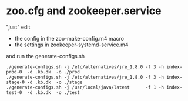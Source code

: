 
# zoo.cfg and zookeeper.service

"just" edit 

* the config in the zoo-make-config.m4 macro 
* the settings in zookeeper-systemd-service.m4

and run the generate-configs.sh

```
./generate-configs.sh -j /etc/alternatives/jre_1.8.0 -f 3 -h index-prod-0  -d .kb.dk  -o ./prod
./generate-configs.sh -j /etc/alternatives/jre_1.8.0 -f 3 -h index-stage-0 -d .kb.dk  -o ./stage
./generate-configs.sh -j /usr/local/java/latest      -f 1 -h index-test-0  -d .kb.dk  -o ./test

```

